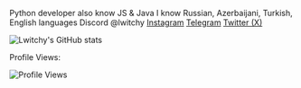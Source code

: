 Python developer also know JS & Java
I know Russian, Azerbaijani, Turkish, English languages
Discord @lwitchy
[Instagram](https://www.instagram.com/lwitchyyy/)
[Telegram](https://t.me/lwitchy)
[Twitter (X)](https://twitter.com/lwitchyy)

![Lwitchy's GitHub stats](https://github-readme-stats.vercel.app/api/top-langs/?username=Lwitchy&layout=compact&langs_count=7&theme=dracula)

Profile Views:

![Profile Views](https://count.getloli.com/get/@Lwitchy?theme=moebooru)
